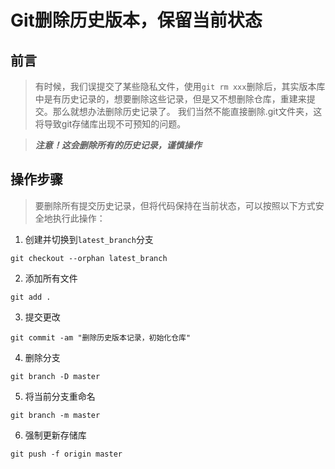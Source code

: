 # Git删除历史版本，保留当前状态


## 前言
> 有时候，我们误提交了某些隐私文件，使用`git rm xxx`删除后，其实版本库中是有历史记录的，想要删除这些记录，但是又不想删除仓库，重建来提交。那么就想办法删除历史记录了。
> 我们当然不能直接删除.git文件夹，这将导致git存储库出现不可预知的问题。

>***注意！这会删除所有的历史记录，谨慎操作***

## 操作步骤
> 要删除所有提交历史记录，但将代码保持在当前状态，可以按照以下方式安全地执行此操作：

1.  创建并切换到`latest_branch`分支
    
  ```shell
 git checkout --orphan latest_branch 
 ```
    
2.  添加所有文件
  ```shell
 git add .
 ```
    
3.  提交更改
  ```shell
 git commit -am "删除历史版本记录，初始化仓库"
 ```

4.  删除分支
  ```shell
 git branch -D master
 ```
  
5.  将当前分支重命名
  ```shell
 git branch -m master
 ```
    
6.  强制更新存储库
  ```shell
git push -f origin master
 ```


